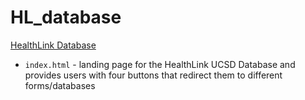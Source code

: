 # HL_database
[HealthLink Database](https://healthlinkucsddatabase.cloud/)

* `index.html` - landing page for the HealthLink UCSD Database and provides users with four buttons that redirect them to different forms/databases
